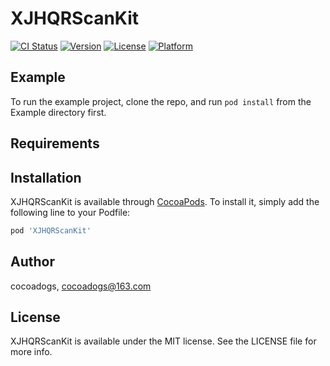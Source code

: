 # XJHQRScanKit

[![CI Status](https://img.shields.io/travis/cocoadogs/XJHQRScanKit.svg?style=flat)](https://travis-ci.org/cocoadogs/XJHQRScanKit)
[![Version](https://img.shields.io/cocoapods/v/XJHQRScanKit.svg?style=flat)](https://cocoapods.org/pods/XJHQRScanKit)
[![License](https://img.shields.io/cocoapods/l/XJHQRScanKit.svg?style=flat)](https://cocoapods.org/pods/XJHQRScanKit)
[![Platform](https://img.shields.io/cocoapods/p/XJHQRScanKit.svg?style=flat)](https://cocoapods.org/pods/XJHQRScanKit)

## Example

To run the example project, clone the repo, and run `pod install` from the Example directory first.

## Requirements

## Installation

XJHQRScanKit is available through [CocoaPods](https://cocoapods.org). To install
it, simply add the following line to your Podfile:

```ruby
pod 'XJHQRScanKit'
```

## Author

cocoadogs, cocoadogs@163.com

## License

XJHQRScanKit is available under the MIT license. See the LICENSE file for more info.

